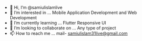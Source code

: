 - 👋 Hi, I’m @samiulislamlive
- 👀 I’m interested in ... Mobile Application Development and Web Development
- 🌱 I’m currently learning ... Flutter Responsive UI
- 💞️ I’m looking to collaborate on ... Any type of project
- 📫 How to reach me ... mail- samiulislam31live@gmail.com

<!---
samiulislamlive/samiulislamlive is a ✨ special ✨ repository because its `README.md` (this file) appears on your GitHub profile.
You can click the Preview link to take a look at your changes.
--->
